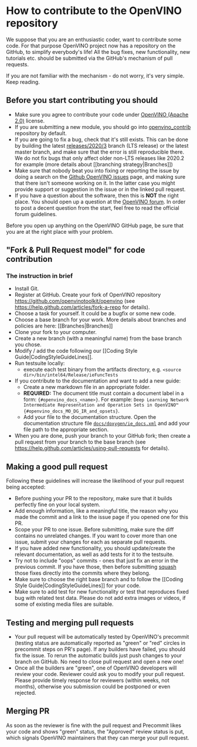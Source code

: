 # How to contribute to the OpenVINO repository

We suppose that you are an enthusiastic coder, want to contribute some code. For that purpose OpenVINO project now has a repository on the GitHub, to simplify everybody's life! All the bug fixes, new functionality, new tutorials etc. should be submitted via the GitHub's mechanism of pull requests.

If you are not familiar with the mechanism - do not worry, it's very simple. Keep reading.

## Before you start contributing you should

* Make sure you agree to contribute your code under [OpenVINO (Apache 2.0)] license.
* If you are submitting a new module, you should go into [openvino_contrib] repository by default.
* If you are going to fix a bug, check that it's still exists. This can be done by building the latest [releases/2020/3] branch (LTS release) or the latest master branch, and make sure that the error is still reproducible there. We do not fix bugs that only affect older non-LTS releases like 2020.2 for example (more details about [[branching strategy|Branches]])
* Make sure that nobody beat you into fixing or reporting the issue by doing a search on the [Github OpenVINO issues] page, and making sure that there isn't someone working on it. In the latter case you might provide support or suggestion in the issue or in the linked pull request.
* If you have a question about the software, then this is **NOT** the right place. You should open up a question at the [OpenVINO forum]. In order to post a decent question from the start, feel free to read the official forum guidelines.

Before you open up anything on the OpenVINO GitHub page, be sure that you are at the right place with your problem.

## "Fork & Pull Request model" for code contribution

### The instruction in brief
* Install Git.
* Register at GitHub. Create your fork of OpenVINO repository https://github.com/openvinotoolkit/openvino (see https://help.github.com/articles/fork-a-repo for details).
* Choose a task for yourself. It could be a bugfix or some new code.
* Choose a base branch for your work. More details about branches and policies are here: [[Branches|Branches]]
* Clone your fork to your computer.
* Create a new branch (with a meaningful name) from the base branch you chose.
* Modify / add the code following our [[Coding Style Guide|CodingStyleGuideLines]].
* Run testsuite locally:
    * execute each test binary from the artifacts directory, e.g. `<source dir>/bin/intel64/Release/ieFuncTests`
* If you contribute to the documentation and want to add a new guide:
   * Create a new markdown file in an appropriate folder.
   * **REQUIRED:** The document title must contain a document label in a form: `{#openvino_docs_<name>}`. For example: `Deep Learning Network Intermediate Representation and Operation Sets in OpenVINO™ {#openvino_docs_MO_DG_IR_and_opsets}`.
   * Add your file to the documentation structure. Open the documentation structure file [`docs/doxygen/ie_docs.xml`] and add your file path to the appropriate section.
* When you are done, push your branch to your GitHub fork; then create a pull request from your branch to the base branch (see https://help.github.com/articles/using-pull-requests for details).

## Making a good pull request

Following these guidelines will increase the likelihood of your pull request being accepted:

* Before pushing your PR to the repository, make sure that it builds perfectly fine on your local system.
* Add enough information, like a meaningful title, the reason why you made the commit and a link to the issue page if you opened one for this PR.
* Scope your PR to one issue. Before submitting, make sure the diff contains no unrelated changes. If you want to cover more than one issue, submit your changes for each as separate pull requests.
* If you have added new functionality, you should update/create the relevant documentation, as well as add tests for it to the testsuite.
* Try not to include "oops" commits - ones that just fix an error in the previous commit. If you have those, then before submitting [squash](#https://git-scm.com/book/en/v2/Git-Tools-Rewriting-History#Squashing-Commits) those fixes directly into the commits where they belong.
* Make sure to choose the right base branch and to follow the [[Coding Style Guide|CodingStyleGuideLines]] for your code.
* Make sure to add test for new functionality or test that reproduces fixed bug with related test data. Please do not add extra images or videos, if some of existing media files are suitable.

## Testing and merging pull requests

* Your pull request will be automatically tested by OpenVINO's precommit (testing status are automatically reported as "green" or "red" circles in precommit steps on PR's page). If any builders have failed, you should fix the issue. To rerun the automatic builds just push changes to your branch on GitHub. No need to close pull request and open a new one!
* Once all the builders are "green", one of OpenVINO developers will review your code. Reviewer could ask you to modify your pull request. Please provide timely response for reviewers (within weeks, not months), otherwise you submission could be postponed or even rejected.

## Merging PR

As soon as the reviewer is fine with the pull request and Precommit likes your code and shows "green" status, the "Approved" review status is put, which signals OpenVINO maintainers that they can merge your pull request.

[OpenVINO (Apache 2.0)]:https://github.com/openvinotoolkit/openvino/blob/master/LICENSE
[openvino_contrib]:https://github.com/openvinotoolkit/openvino_contrib
[releases/2020/3]:https://github.com/openvinotoolkit/openvino/tree/releases/2020/3
[Github OpenVINO issues]:https://github.com/openvinotoolkit/openvino/issues
[OpenVINO forum]:https://community.intel.com/t5/Intel-Distribution-of-OpenVINO/bd-p/distribution-openvino-toolkit
[`docs/doxygen/ie_docs.xml`]: https://github.com/openvinotoolkit/openvino/blob/master/docs/doxygen/ie_docs.xml